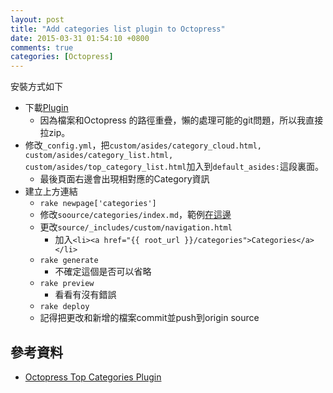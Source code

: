```yaml
---
layout: post
title: "Add categories list plugin to Octopress"
date: 2015-03-31 01:54:10 +0800
comments: true
categories: [Octopress] 
---
```

安裝方式如下

* 下載[Plugin](https://github.com/ctdk/octopress-category-list)
  * 因為檔案和Octopress 的路徑重疊，懶的處理可能的git問題，所以我直接拉zip。
* 修改`_config.yml`，把`custom/asides/category_cloud.html, custom/asides/category_list.html, custom/asides/top_category_list.html`加入到`default_asides:`這段裏面。
  * 最後頁面右邊會出現相對應的Category資訊
* 建立上方連結
  * `rake newpage['categories']`
  * 修改`soource/categories/index.md`，範例[在這邊](https://github.com/wen00072/wen00072.github.io/blob/source/source/categories/index.md)
  * 更改`source/_includes/custom/navigation.html`
    * 加入`<li><a href="{{ root_url }}/categories">Categories</a></li>`
  * `rake generate`
    * 不確定這個是否可以省略
  * `rake preview`
    * 看看有沒有錯誤
  * `rake deploy`
  * 記得把更改和新增的檔案commit並push到origin source

## 參考資料

* [Octopress Top Categories Plugin](http://time.to.pullthepl.ug/blog/2012/8/20/octopress-top-categories-plugin/)
